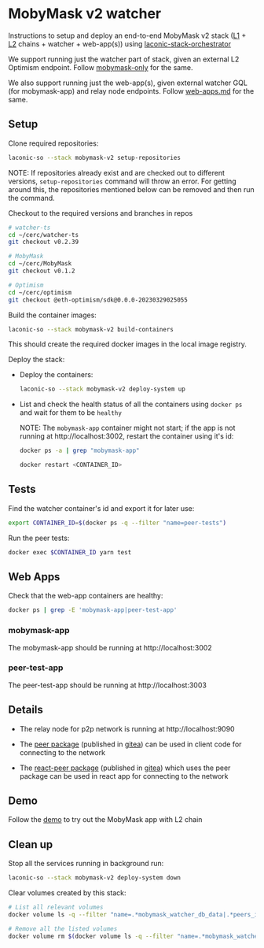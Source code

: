 # MobyMask v2 watcher

Instructions to setup and deploy an end-to-end MobyMask v2 stack ([L1](../fixturenet-eth/) + [L2](../fixturenet-optimism/) chains + watcher + web-app(s)) using [laconic-stack-orchestrator](/README.md#install)

We support running just the watcher part of stack, given an external L2 Optimism endpoint.
Follow [mobymask-only](./mobymask-only.md) for the same.

We also support running just the web-app(s), given external watcher GQL (for mobymask-app) and relay node endpoints. Follow [web-apps.md](./web-apps.md) for the same.

## Setup

Clone required repositories:

```bash
laconic-so --stack mobymask-v2 setup-repositories
```

NOTE: If repositories already exist and are checked out to different versions, `setup-repositories` command will throw an error.
For getting around this, the repositories mentioned below can be removed and then run the command.

Checkout to the required versions and branches in repos

```bash
# watcher-ts
cd ~/cerc/watcher-ts
git checkout v0.2.39

# MobyMask
cd ~/cerc/MobyMask
git checkout v0.1.2

# Optimism
cd ~/cerc/optimism
git checkout @eth-optimism/sdk@0.0.0-20230329025055
```

Build the container images:

```bash
laconic-so --stack mobymask-v2 build-containers
```

This should create the required docker images in the local image registry.

Deploy the stack:

* Deploy the containers:

  ```bash
  laconic-so --stack mobymask-v2 deploy-system up
  ```

* List and check the health status of all the containers using `docker ps` and wait for them to be `healthy`

  NOTE: The `mobymask-app` container might not start; if the app is not running at http://localhost:3002, restart the container using it's id:

  ```bash
  docker ps -a | grep "mobymask-app"

  docker restart <CONTAINER_ID>
  ```

## Tests

Find the watcher container's id and export it for later use:

```bash
export CONTAINER_ID=$(docker ps -q --filter "name=peer-tests")
```

Run the peer tests:

```bash
docker exec $CONTAINER_ID yarn test
```

## Web Apps

Check that the web-app containers are healthy:

```bash
docker ps | grep -E 'mobymask-app|peer-test-app'
```

### mobymask-app

The mobymask-app should be running at http://localhost:3002

### peer-test-app

The peer-test-app should be running at http://localhost:3003

## Details

* The relay node for p2p network is running at http://localhost:9090

* The [peer package](https://github.com/cerc-io/watcher-ts/tree/main/packages/peer) (published in [gitea](https://git.vdb.to/cerc-io/-/packages/npm/@cerc-io%2Fpeer)) can be used in client code for connecting to the network

* The [react-peer package](https://github.com/cerc-io/react-peer/tree/main/packages/react-peer) (published in [gitea](https://git.vdb.to/cerc-io/-/packages/npm/@cerc-io%2Freact-peer)) which uses the peer package can be used in react app for connecting to the network

## Demo

Follow the [demo](./demo.md) to try out the MobyMask app with L2 chain

## Clean up

Stop all the services running in background run:

```bash
laconic-so --stack mobymask-v2 deploy-system down
```

Clear volumes created by this stack:

```bash
# List all relevant volumes
docker volume ls -q --filter "name=.*mobymask_watcher_db_data|.*peers_ids|.*mobymask_deployment|.*fixturenet_geth_accounts|.*l1_deployment|.*l2_accounts|.*l2_config|.*l2_geth_data"

# Remove all the listed volumes
docker volume rm $(docker volume ls -q --filter "name=.*mobymask_watcher_db_data|.*peers_ids|.*mobymask_deployment|.*fixturenet_geth_accounts|.*l1_deployment|.*l2_accounts|.*l2_config|.*l2_geth_data")
```
